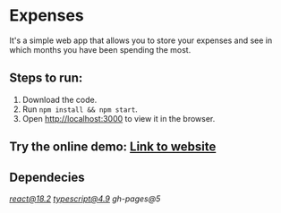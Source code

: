 # Expenses
It's a simple web app that allows you to store your expenses and see in which months you have been spending the most.

## Steps to run:
1. Download the code.
2. Run `npm install && npm start`.
3. Open [http://localhost:3000](http://localhost:3000) to view it in the browser.

## Try the online demo: [Link to website](https://xcerox.github.io/expenses/)

## Dependecies
*react@18.2* *typescript@4.9* *gh-pages@5*